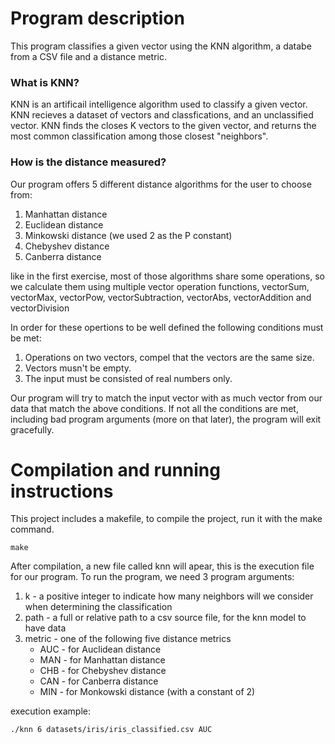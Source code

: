 
# **Program description**

This program classifies a given vector using the KNN algorithm, a databe from a CSV file and a distance metric.

### What is KNN?
KNN is an artificail intelligence algorithm used to classify a given vector.
KNN recieves a dataset of vectors and classfications, and an unclassified vector.
KNN finds the closes K vectors to the given vector, and returns the most common classification among those closest "neighbors".

### How is the distance measured?

Our program offers 5 different distance algorithms for the user to choose from:
1. Manhattan distance
2. Euclidean distance
3. Minkowski distance (we used 2 as the P constant)
4. Chebyshev distance
5. Canberra distance

like in the first exercise, most of those algorithms share some operations, so we calculate them using multiple vector operation functions, vectorSum, vectorMax, vectorPow, vectorSubtraction, vectorAbs, vectorAddition and vectorDivision

In order for these opertions to be well defined the following conditions must be met:
1. Operations on two vectors, compel that the vectors are the same size.
2. Vectors musn't be empty.
3. The input must be consisted of real numbers only.

Our program will try to match the input vector with as much vector from our data that match the above conditions. If not all the conditions are met, including bad program arguments (more on that later), the program will exit gracefully.

# **Compilation and running instructions**

This project includes a makefile, to compile the project, run it with the make command.
```
make
```
After compilation, a new file called knn will apear, this is the execution file for our program.
To run the program, we need 3 program arguments:
1. k - a positive integer to indicate how many neighbors will we consider when determining the classification
2. path - a full or relative path to a csv source file, for the knn model to have data
3. metric - one of the following five distance metrics
	- AUC - for Auclidean distance
	- MAN - for Manhattan distance
	- CHB - for Chebyshev distance
	- CAN - for Canberra distance
	- MIN - for Monkowski distance (with a constant of 2)

execution example:
```
./knn 6 datasets/iris/iris_classified.csv AUC
```